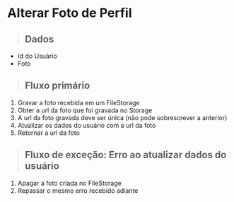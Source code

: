 # Alterar Foto de Perfil

> ## Dados

* Id do Usuário
* Foto

> ## Fluxo primário

1. Gravar a foto recebida em um FileStorage
2. Obter a url da foto que foi gravada no Storage
3. A url da foto gravada deve ser única (não pode sobrescrever a anterior)
4. Atualizar os dados do usuário com a url da foto
5. Retornar a url da foto

> ## Fluxo de exceção: Erro ao atualizar dados do usuário

1. Apagar a foto criada no FileStorage
2. Repassar o mesmo erro recebido adiante
